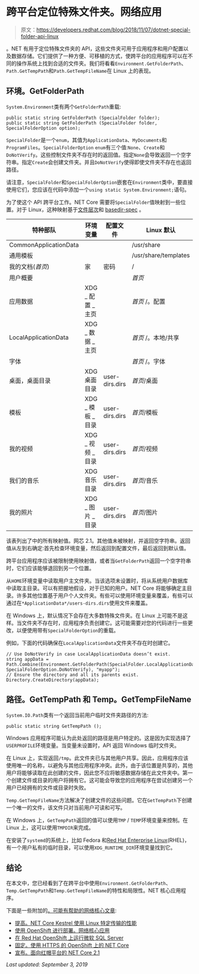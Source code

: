 # 跨平台定位特殊文件夹。网络应用

> 原文：<https://developers.redhat.com/blog/2018/11/07/dotnet-special-folder-api-linux>

。NET 有用于定位特殊文件夹的 API，这些文件夹可用于应用程序和用户配置以及数据存储。它们提供了一种方便、可移植的方式，使跨平台的应用程序可以在不同的操作系统上找到合适的文件夹。我们将看看`Environment.GetFolderPath`、`Path.GetTempPath`和`Path.GetTempFileName`在 Linux 上的表现。

## 环境。GetFolderPath

`System.Environment`类有两个`GetFolderPath`重载:

```
public static string GetFolderPath (SpecialFolder folder);
public static string GetFolderPath (SpecialFolder folder, SpecialFolderOption option);

```

`SpecialFolder`是一个`enum`，其值为`ApplicationData`、`MyDocuments`和`ProgramFiles`。`SpecialFolderOption` `enum`有三个值:`None`、`Create`和`DoNotVerify`。这些控制文件夹不存在时的返回值。指定`None`会导致返回一个空字符串。指定`Create`会创建文件夹。并且`DoNotVerify`使得即使文件夹不存在也返回路径。

请注意，`SpecialFolder`和`SpecialFolderOption`嵌套在`Environment`类中，要直接使用它们，您应该在代码中添加一个`using static System.Environment;`语句。

为了使这个 API 跨平台工作。NET Core 需要将`SpecialFolder`值映射到一些位置。对于 Linux，这种映射基于[文件层次](https://www.freedesktop.org/software/systemd/man/file-hierarchy.html)和 [basedir-spec](https://specifications.freedesktop.org/basedir-spec/latest/) 。

| **特种部队** | **环境变量** | **配置文件** | **Linux 默认** |
| --- | --- | --- | --- |
| CommonApplicationData |  |  | /usr/share |
| 通用模板 |  |  | /usr/share/templates |
| 我的文档(*首页*) | 家 | 密码 | / |
| 用户概要 |  |  | *首页* |
| 应用数据 | XDG _ 配置 _ 主页 |  | *首页* /。配置 |
| LocalApplicationData | XDG _ 数据 _ 主页 |  | *首页* /。本地/共享 |
| 字体 |  |  | *首页* /。字体 |
| 桌面，桌面目录 | XDG 桌面目录 | user-dirs.dirs | *首页*/桌面 |
| 模板 | XDG _ 模板 _ 目录 | user-dirs.dirs | *首页*/模板 |
| 我的视频 | XDG _ 视频 _ 目录 | user-dirs.dirs | *首页*/视频 |
| 我们的音乐 | XDG 音乐目录 | user-dirs.dirs | *首页*/音乐 |
| 我的照片 | XDG _ 图片 _ 目录 | user-dirs.dirs | *首页*/图片 |

该表列出了中的所有映射值。网芯 2.1。其他值未被映射，并返回空字符串。返回值从左到右确定:首先检查环境变量，然后返回到配置文件，最后返回到默认值。

跨平台应用程序应该被限制使用映射值，或者当`GetFolderPath`返回一个空字符串时，它们应该能够退回到另一个位置。

从`HOME`环境变量中读取用户主文件夹。当该选项未设置时，将从系统用户数据库中读取主目录。可以有把握地假设，对于已知的用户。NET Core 将能够确定主目录。许多其他位置基于用户个人文件夹。有些可以使用环境变量来覆盖，有些可以通过在`*ApplicationData*/users-dirs.dirs`使用文件来覆盖。

在 Windows 上，默认情况下会存在大多数特殊文件夹。在 Linux 上可能不是这样。当文件夹不存在时，应用程序负责创建它。这可能需要对您的代码进行一些更改，以便使用带有`SpecialFolderOption`的重载。

例如，下面的代码确保在`LocalApplicationData`文件夹不存在时创建它。

```
// Use DoNotVerify in case LocalApplicationData doesn’t exist.
string appData = Path.Combine(Environment.GetFolderPath(SpecialFolder.LocalApplicationData, SpecialFolderOption.DoNotVerify), "myapp");
// Ensure the directory and all its parents exist.
Directory.CreateDirectory(appData);

```

## 路径。GetTempPath 和 Temp。GetTempFileName

`System.IO.Path`类有一个返回当前用户临时文件夹路径的方法:

```
public static string GetTempPath ();

```

Windows 应用程序可能认为此处返回的路径是用户特定的。这是因为实现选择了`USERPROFILE`环境变量。当变量未设置时，API 返回 Windows 临时文件夹。

在 Linux 上，实现返回`/tmp`。此文件夹已与其他用户共享。因此，应用程序应该使用唯一的名称，以避免与其他应用程序冲突。此外，由于该位置是共享的，其他用户将能够读取在此创建的文件，因此您不应将敏感数据存储在此文件夹中。第一个创建文件或目录的用户将拥有它。这可能会导致您的应用程序在尝试创建另一个用户已经拥有的文件或目录时失败。

`Temp.GetTempFileName`方法解决了创建文件的这些问题。它在`GetTempPath`下创建一个唯一的文件，该文件只对当前用户可读和可写。

在 Windows 上，`GetTempPath`返回的值可以使用`TMP` / `TEMP`环境变量来控制。在 Linux 上，这可以使用`TMPDIR`来完成。

在安装了`systemd`的系统上，比如 Fedora 和[Red Hat Enterprise Linux](https://developers.redhat.com/products/rhel/download/)(RHEL)，有一个用户私有的临时目录，可以使用`XDG_RUNTIME_DIR`环境变量找到它。

## 结论

在本文中，您已经看到了在跨平台中使用`Environment.GetFolderPath`、`Temp.GetTempPath`和`Temp.GetTempFileName`的特性和局限性。NET 核心应用程序。

下面是一些附加的[。可能有帮助的网络核心文章](https://developers.redhat.com/blog/category/dot-net/):

*   [提高。NET Core Kestrel 使用 Linux 特定传输的性能](https://developers.redhat.com/blog/2018/07/24/improv-net-core-kestrel-performance-linux/)
*   [使用 OpenShift 进行部署。网络核心应用](https://developers.redhat.com/blog/2018/07/05/deploy-dotnet-core-apps-openshift/)
*   [在 Red Hat OpenShift 上运行微软 SQL Server](https://developers.redhat.com/blog/2018/09/25/sql-server-on-openshift/)
*   [固定。使用 HTTPS 的 OpenShift 上的 NET Core](https://developers.redhat.com/blog/2018/10/12/securing-net-core-on-openshift-using-https/)
*   [宣布。面向红帽平台的 NET Core 2.1](https://developers.redhat.com/blog/2018/06/14/announcing-net-core-2-1-for-red-hat-platforms/)

*Last updated: September 3, 2019*